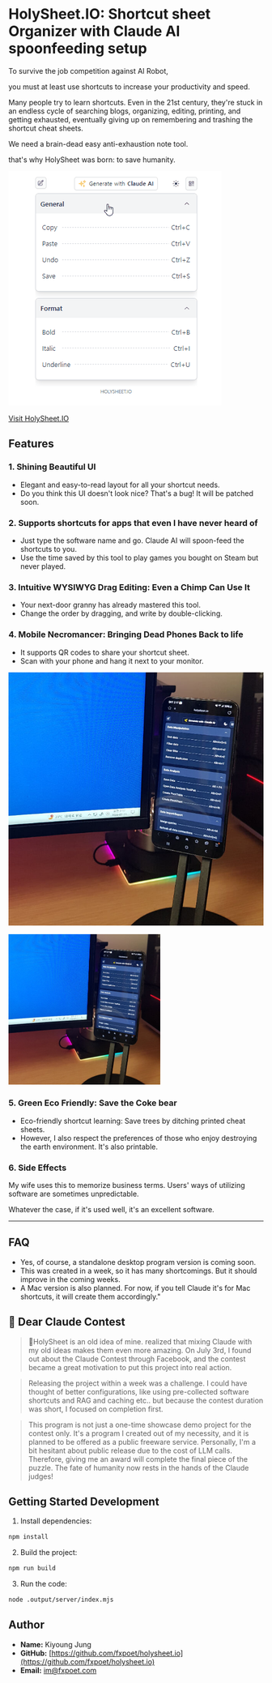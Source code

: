# HolySheet.IO: Shortcut sheet Organizer with Claude AI spoonfeeding setup

To survive the job competition against AI Robot,

you must at least use shortcuts to increase your productivity and speed.

Many people try to learn shortcuts. Even in the 21st century,
they're stuck in an endless cycle of searching blogs, organizing, editing, printing, and getting exhausted,
eventually giving up on remembering and trashing the shortcut cheat sheets.

We need a brain-dead easy anti-exhaustion note tool.

that's why HolySheet was born: to save humanity.

![HolySheet Screenshot](public/screenshot-01.gif)

[Visit HolySheet.IO](https://holysheet.io)

## Features

### 1. Shining Beautiful UI
- Elegant and easy-to-read layout for all your shortcut needs.
- Do you think this UI doesn't look nice? That's a bug! It will be patched soon.


### 2. Supports shortcuts for apps that even I have never heard of
- Just type the software name and go. Claude AI will spoon-feed the shortcuts to you.
- Use the time saved by this tool to play games you bought on Steam but never played.


### 3. Intuitive WYSIWYG Drag Editing: Even a Chimp Can Use It
- Your next-door granny has already mastered this tool.
- Change the order by dragging, and write by double-clicking.


### 4. Mobile Necromancer: Bringing Dead Phones Back to life
- It supports QR codes to share your shortcut sheet.
- Scan with your phone and hang it next to your monitor.

![SideCar Mode](public/side-car.jpg)

<img src="public/side-car.jpg" alt="SideCar Mode" width="300">

### 5. Green Eco Friendly: Save the Coke bear
- Eco-friendly shortcut learning: Save trees by ditching printed cheat sheets.
- However, I also respect the preferences of those who enjoy destroying the earth environment.
  It's also printable.


### 6. Side Effects
My wife uses this to memorize business terms.
Users' ways of utilizing software are sometimes unpredictable.

Whatever the case, if it's used well, it's an excellent software.

------

## FAQ

- Yes, of course, a standalone desktop program version is coming soon.
- This was created in a week, so it has many shortcomings. But it should improve in the coming weeks.
- A Mac version is also planned. For now, if you tell Claude it's for Mac shortcuts, it will create them accordingly."



## 💌 Dear Claude Contest

> 🌟HolySheet is an old idea of mine.
> realized that mixing Claude with my old ideas makes them even more amazing.
> On July 3rd, I found out about the Claude Contest through Facebook,
> and the contest became a great motivation to put this project into real action.

> Releasing the project within a week was a challenge.
> I could have thought of better configurations, like using pre-collected software shortcuts and RAG and caching etc..
> but because the contest duration was short, I focused on completion first.

> This program is not just a one-time showcase demo project for the contest only.
> It's a program I created out of my necessity, and it is planned to be offered as a public freeware service.
> Personally, I'm a bit hesitant about public release due to the cost of LLM calls.
> Therefore, giving me an award will complete the final piece of the puzzle.
> The fate of humanity now rests in the hands of the Claude judges!


## Getting Started Development

1. Install dependencies:
```bash
npm install
```

2. Build the project:
```bash
npm run build
```

3. Run the code:
```bash
node .output/server/index.mjs
```

## Author

- **Name:** Kiyoung Jung
- **GitHub:** [https://github.com/fxpoet/holysheet.io](https://github.com/fxpoet/holysheet.io)
- **Email:** im@fxpoet.com

